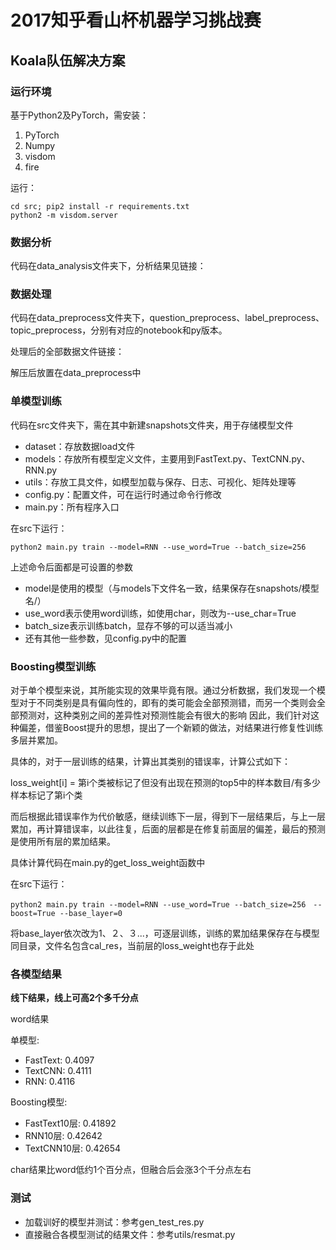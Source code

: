 # 2017知乎看山杯机器学习挑战赛 

## Koala队伍解决方案

### 运行环境

基于Python2及PyTorch，需安装：
1. PyTorch
2. Numpy
3. visdom
4. fire

运行：
```shell
cd src; pip2 install -r requirements.txt
python2 -m visdom.server
```

### 数据分析

代码在data_analysis文件夹下，分析结果见链接：

### 数据处理

代码在data_preprocess文件夹下，question_preprocess、label_preprocess、topic_preprocess，分别有对应的notebook和py版本。

处理后的全部数据文件链接：

解压后放置在data_preprocess中

### 单模型训练

代码在src文件夹下，需在其中新建snapshots文件夹，用于存储模型文件

- dataset：存放数据load文件
- models：存放所有模型定义文件，主要用到FastText.py、TextCNN.py、RNN.py
- utils：存放工具文件，如模型加载与保存、日志、可视化、矩阵处理等
- config.py：配置文件，可在运行时通过命令行修改
- main.py：所有程序入口

在src下运行：
```shell
python2 main.py train --model=RNN --use_word=True --batch_size=256
```

上述命令后面都是可设置的参数
- model是使用的模型（与models下文件名一致，结果保存在snapshots/模型名/）
- use_word表示使用word训练，如使用char，则改为--use_char=True
- batch_size表示训练batch，显存不够的可以适当减小
- 还有其他一些参数，见config.py中的配置

### Boosting模型训练

对于单个模型来说，其所能实现的效果毕竟有限。通过分析数据，我们发现一个模型对于不同类别是具有偏向性的，即有的类可能会全部预测错，而另一个类则会全部预测对，这种类别之间的差异性对预测性能会有很大的影响
因此，我们针对这种偏差，借鉴Boost提升的思想，提出了一个新颖的做法，对结果进行修复性训练多层并累加。

具体的，对于一层训练的结果，计算出其类别的错误率，计算公式如下：

loss_weight[i] = 第i个类被标记了但没有出现在预测的top5中的样本数目/有多少样本标记了第i个类

而后根据此错误率作为代价敏感，继续训练下一层，得到下一层结果后，与上一层累加，再计算错误率，以此往复，后面的层都是在修复前面层的偏差，最后的预测是使用所有层的累加结果。

具体计算代码在main.py的get_loss_weight函数中

在src下运行：
```shell
python2 main.py train --model=RNN --use_word=True --batch_size=256　--boost=True --base_layer=0
```

将base_layer依次改为1、２、３...，可逐层训练，训练的累加结果保存在与模型同目录，文件名包含cal_res，当前层的loss_weight也存于此处

### 各模型结果

**线下结果，线上可高2个多千分点**

word结果

单模型:
- FastText: 0.4097
- TextCNN: 0.4111
- RNN: 0.4116

Boosting模型:
- FastText10层: 0.41892
- RNN10层: 0.42642
- TextCNN10层: 0.42654

char结果比word低约1个百分点，但融合后会涨3个千分点左右

### 测试

- 加载训好的模型并测试：参考gen_test_res.py
- 直接融合各模型测试的结果文件：参考utils/resmat.py
